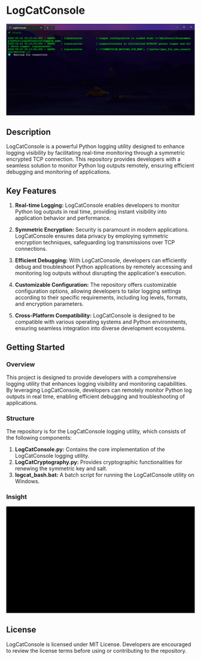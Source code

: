 # LogCatConsole

![img.png](demo.png)

## Description

LogCatConsole is a powerful Python logging utility designed to enhance logging visibility by facilitating real-time monitoring through a symmetric encrypted TCP connection. This repository provides developers with a seamless solution to monitor Python log outputs remotely, ensuring efficient debugging and monitoring of applications.

## Key Features

1. **Real-time Logging:** LogCatConsole enables developers to monitor Python log outputs in real time, providing instant visibility into application behavior and performance.

2. **Symmetric Encryption:** Security is paramount in modern applications. LogCatConsole ensures data privacy by employing symmetric encryption techniques, safeguarding log transmissions over TCP connections.

3. **Efficient Debugging:** With LogCatConsole, developers can efficiently debug and troubleshoot Python applications by remotely accessing and monitoring log outputs without disrupting the application's execution.

4. **Customizable Configuration:** The repository offers customizable configuration options, allowing developers to tailor logging settings according to their specific requirements, including log levels, formats, and encryption parameters.

5. **Cross-Platform Compatibility:** LogCatConsole is designed to be compatible with various operating systems and Python environments, ensuring seamless integration into diverse development ecosystems.


## Getting Started

### Overview

This project is designed to provide developers with a comprehensive logging utility that enhances logging visibility and monitoring capabilities. By leveraging LogCatConsole, developers can remotely monitor Python log outputs in real time, enabling efficient debugging and troubleshooting of applications.

### Structure

The repository is for the LogCatConsole logging utility, which consists of the following components:

1. **LogCatConsole.py:** Contains the core implementation of the LogCatConsole logging utility.
2. **LogCatCryptography.py:** Provides cryptographic functionalities for renewing the symmetric key and salt.
3. **logcat_bash.bat:** A batch script for running the LogCatConsole utility on Windows.

### Insight

![Demo](demo.gif)

## License

LogCatConsole is licensed under MIT License. Developers are encouraged to review the license terms before using or contributing to the repository.